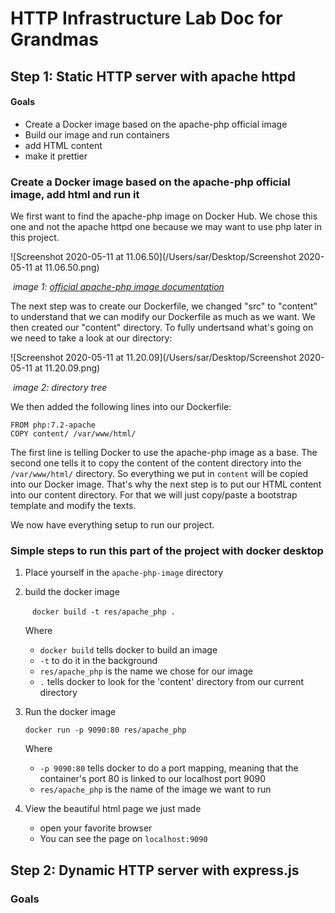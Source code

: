 # HTTP Infrastructure Lab Doc for Grandmas

## Step 1: Static HTTP server with apache httpd

#### Goals 

- Create a Docker image based on the apache-php official image
- Build our image and run containers
- add HTML content
- make it prettier

###  Create a Docker image based on the apache-php official image, add html and run it 

We first want to find the apache-php image on Docker Hub. We chose this one and not the apache httpd one because we may want to use php later in this project.

![Screenshot 2020-05-11 at 11.06.50](/Users/sar/Desktop/Screenshot 2020-05-11 at 11.06.50.png)

​		*image 1: [official apache-php image documentation](https://hub.docker.com/_/php/)* 

The next step was to create our Dockerfile, we changed "src" to "content" to understand that we can modify our Dockerfile as much as we want. We then created our "content" directory. To fully undertsand what's going on we need to take a look at our directory:

![Screenshot 2020-05-11 at 11.20.09](/Users/sar/Desktop/Screenshot 2020-05-11 at 11.20.09.png)

​																	*image 2: directory tree*

We then added the following lines into our Dockerfile:

``` FROM php:7.2-apache
FROM php:7.2-apache
COPY content/ /var/www/html/
```

The first line is telling Docker to use the apache-php image as a base. The second one tells it to copy the content of the content directory into the `/var/www/html/` directory. So everything we put in `content` will be copied into our Docker image. That's why the next step is to put our HTML content into our content directory. For that we will just copy/paste a bootstrap template and modify the texts. 

We now have everything setup to run our project.

### Simple steps to run this part of the project with docker desktop 

1. Place yourself in the `apache-php-image` directory 

2. build the docker image 

   ​	` docker build -t res/apache_php .` 

   Where 

   - `docker build` tells docker to build an image
   - `-t` to do it in the background 
   - `res/apache_php` is the name we chose for our image
   - `.` tells docker to look for the 'content' directory from our current directory

3. Run the docker image 

   `docker run -p 9090:80 res/apache_php`

   Where 

   - `-p 9090:80` tells docker to do a port mapping, meaning that the container's port 80 is linked to our localhost port 9090
   - `res/apache_php` is the name of the image we want to run

4. View the beautiful html page we just made

   - open your favorite browser 
   - You can see the page on `localhost:9090` 



## Step 2: Dynamic HTTP server with express.js

### Goals

















